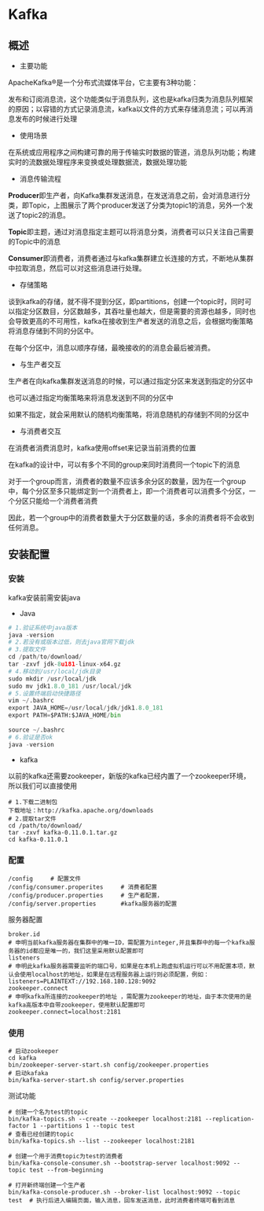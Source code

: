 # Kafka

## 概述

- 主要功能

ApacheKafka®是一个分布式流媒体平台，它主要有3种功能：

发布和订阅消息流，这个功能类似于消息队列，这也是kafka归类为消息队列框架的原因；以容错的方式记录消息流，kafka以文件的方式来存储消息流；可以再消息发布的时候进行处理

- 使用场景

在系统或应用程序之间构建可靠的用于传输实时数据的管道，消息队列功能；构建实时的流数据处理程序来变换或处理数据流，数据处理功能

- 消息传输流程

**Producer**即生产者，向Kafka集群发送消息，在发送消息之前，会对消息进行分类，即Topic，上图展示了两个producer发送了分类为topic1的消息，另外一个发送了topic2的消息。

**Topic**即主题，通过对消息指定主题可以将消息分类，消费者可以只关注自己需要的Topic中的消息

**Consumer**即消费者，消费者通过与kafka集群建立长连接的方式，不断地从集群中拉取消息，然后可以对这些消息进行处理。

- 存储策略

谈到kafka的存储，就不得不提到分区，即partitions，创建一个topic时，同时可以指定分区数目，分区数越多，其吞吐量也越大，但是需要的资源也越多，同时也会导致更高的不可用性，kafka在接收到生产者发送的消息之后，会根据均衡策略将消息存储到不同的分区中。

在每个分区中，消息以顺序存储，最晚接收的的消息会最后被消费。

- 与生产者交互

生产者在向kafka集群发送消息的时候，可以通过指定分区来发送到指定的分区中

也可以通过指定均衡策略来将消息发送到不同的分区中

如果不指定，就会采用默认的随机均衡策略，将消息随机的存储到不同的分区中

- 与消费者交互

在消费者消费消息时，kafka使用offset来记录当前消费的位置

在kafka的设计中，可以有多个不同的group来同时消费同一个topic下的消息

对于一个group而言，消费者的数量不应该多余分区的数量，因为在一个group中，每个分区至多只能绑定到一个消费者上，即一个消费者可以消费多个分区，一个分区只能给一个消费者消费

因此，若一个group中的消费者数量大于分区数量的话，多余的消费者将不会收到任何消息。

## 安装配置

###  安装

kafka安装前需安装java

- Java

```python
# 1.验证系统中java版本
java -version
# 2.若没有或版本过低，则去java官网下载jdk
# 3.提取文件
cd /path/to/download/
tar -zxvf jdk-8u181-linux-x64.gz
# 4.移动到/usr/local/jdk目录
sudo mkdir /usr/local/jdk
sudo mv jdk1.8.0_181 /usr/local/jdk
# 5.设置终端启动快捷路径
vim ~/.bashrc
export JAVA_HOME=/usr/local/jdk/jdk1.8.0_181
export PATH=$PATH:$JAVA_HOME/bin
 
source ~/.bashrc
# 6.验证是否ok
java -version
```

- kafka

以前的kafka还需要zookeeper，新版的kafka已经内置了一个zookeeper环境，所以我们可以直接使用

```shell
# 1.下载二进制包
下载地址：http://kafka.apache.org/downloads
# 2.提取tar文件
cd /path/to/download/
tar -zxvf kafka-0.11.0.1.tar.gz
cd kafka-0.11.0.1
```

### 配置

```shell
/config		# 配置文件
/config/consumer.properites  	# 消费者配置
/config/producer.properties 	# 生产者配置，
/config/server.properties 		#kafka服务器的配置
```

服务器配置

```shell
broker.id 
# 申明当前kafka服务器在集群中的唯一ID，需配置为integer,并且集群中的每一个kafka服务器的id都应是唯一的，我们这里采用默认配置即可
listeners 
# 申明此kafka服务器需要监听的端口号，如果是在本机上跑虚拟机运行可以不用配置本项，默认会使用localhost的地址，如果是在远程服务器上运行则必须配置，例如：listeners=PLAINTEXT://192.168.180.128:9092
zookeeper.connect 
# 申明kafka所连接的zookeeper的地址 ，需配置为zookeeper的地址，由于本次使用的是kafka高版本中自带zookeeper，使用默认配置即可zookeeper.connect=localhost:2181
```

### 使用

```shell
# 启动zookeeper
cd kafka
bin/zookeeper-server-start.sh config/zookeeper.properties
# 启动kafaka
bin/kafka-server-start.sh config/server.properties
```

测试功能

```shell
# 创建一个名为test的topic
bin/kafka-topics.sh --create --zookeeper localhost:2181 --replication-factor 1 --partitions 1 --topic test
# 查看已经创建的topic
bin/kafka-topics.sh --list --zookeeper localhost:2181

# 创建一个用于消费topic为test的消费者
bin/kafka-console-consumer.sh --bootstrap-server localhost:9092 --topic test --from-beginning

# 打开新终端创建一个生产者
bin/kafka-console-producer.sh --broker-list localhost:9092 --topic test  # 执行后进入编辑页面，输入消息，回车发送消息，此时消费者终端可看到消息
```

